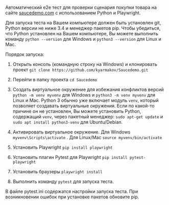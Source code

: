 Автоматический e2e тест для проверки сценария покупки товара на сайте [saucedemo.com](https://www.saucedemo.com/) с использованием Python и Playwright.

Для запуска теста на Вашем компьютере должен быть установлен git, Python версии не ниже 3.4 и менеджер пакетов pip.
Чтобы убедиться, что Python установлен на Вашем компьютере, Вы можете выполнить команду ```python --version``` для Windows и ```python3 --version``` для Linux и Mac.

Порядок запуска:
1) Открыть консоль (командную строку на Windows) и клонировать проект ```git clone https://github.com/kyarmakov/Saucedemo.git```
2) Перейти в папку проекта ```cd Saucedemo```
3) Создать виртуальное окружение для избежания конфликтов версий ```python -m venv myvenv``` для Windows и ```python3 -m venv myvenv``` для Linux и Mac.
   Python 3 обычно уже включает модуль `venv`, который позволяет создавать виртуальные окружения. Если по какой-то причине он не установлен, Вы можете установить Python, содержащий `venv`, через пакетный менеджер:
   ```sudo apt-get update``` и ```sudo apt install python3-venv``` для Ubuntu/Debian.
   
5) Активировать виртуальное окружение. Для Windows ```myvenv\Scripts\activate``` . Для Linux/Mac ```source myvenv/bin/activate```
6) Установить Playwright ```pip install playwright```
7) Установить плагин Pytest для Playwright ```pip install pytest-playwright```
8) Установить браузеры ```playwright install```
9) Выполнить команду ```pytest``` для запуска теста.

В файле pytest.ini содержатся настройки запуска теста.
При возникновении ошибок при установке пакетов обновите pip.
